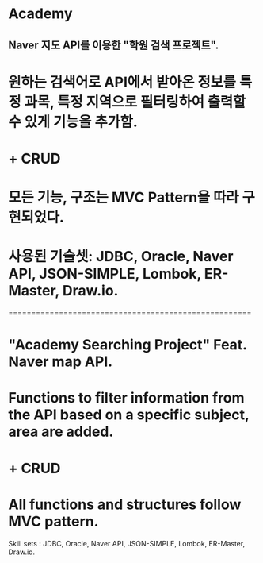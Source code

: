 # Academy

## Naver 지도 API를 이용한 "학원 검색 프로젝트".

# 원하는 검색어로 API에서 받아온 정보를 특정 과목, 특정 지역으로 필터링하여 출력할 수 있게 기능을 추가함.
# + CRUD

# 모든 기능, 구조는 MVC Pattern을 따라 구현되었다.

# 사용된 기술셋: JDBC, Oracle, Naver API, JSON-SIMPLE, Lombok, ER-Master, Draw.io.

=====================================================

# "Academy Searching Project" Feat. Naver map API.

# Functions to filter information from the API based on a specific subject, area are added.
# + CRUD

# All functions and structures follow MVC pattern.

Skill sets : JDBC, Oracle, Naver API, JSON-SIMPLE, Lombok, ER-Master, Draw.io.

